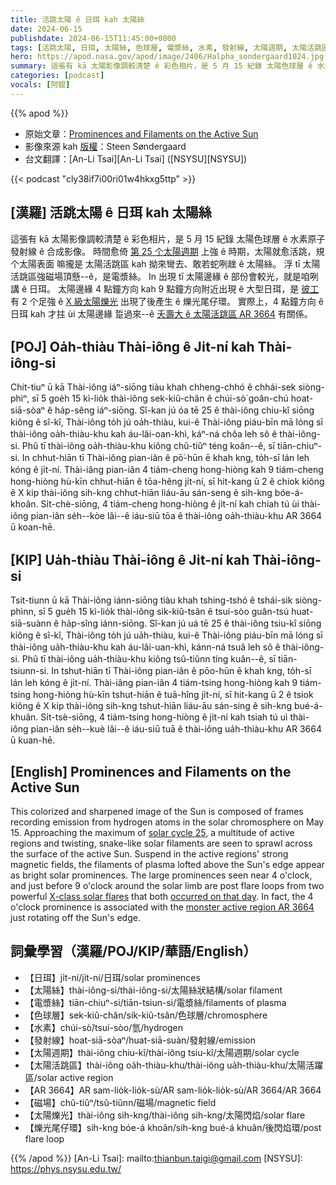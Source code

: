 ```yaml
---
title: 活跳太陽 ê 日珥 kah 太陽絲
date: 2024-06-15
publishdate: 2024-06-15T11:45:00+0800
tags: [活跳太陽, 日珥, 太陽絲, 色球層, 電漿絲, 水素, 發射線, 太陽週期, 太陽活跳區, 太陽活跳區 AR 3664, 磁場, 太陽爍光, 爍光尾仔環]
hero: https://apod.nasa.gov/apod/image/2406/Halpha_sondergaard1024.jpg
summary: 這張有 kā 太陽影像調較清楚 ê 彩色相片，是 5 月 15 紀錄 太陽色球層 ê 水素原子發射線 ê 合成影像。
categories: [podcast]
vocals: [阿錕]
---
```


{{% apod %}}

- 原始文章：[Prominences and Filaments on the Active Sun](https://apod.nasa.gov/apod/ap240615.html)
- 影像來源 kah [版權][copyright]：Steen Søndergaard
- 台文翻譯：[An-Li Tsai][An-Li Tsai] ([NSYSU][NSYSU])

{{< podcast "cly38if7i00ri01w4hkxg5ttp" >}}

## [漢羅] 活跳太陽 ê 日珥 kah 太陽絲
這張有 kā 太陽影像調較清楚 ê 彩色相片，是 5 月 15 紀錄 太陽色球層 ê 水素原子發射線 ê 合成影像。
時間愈倚 [第 25 个太陽週期][solar cycle 25] 上強 ê 時期，太陽就愈活跳，規个太陽表面 嘛攏是 太陽活跳區 kah 拗來彎去、敢若蛇咧趖 ê 太陽絲。
浮 tī 太陽活跳區強磁場頂懸--ê，是電漿絲。
In 出現 tī 太陽邊緣 ê 部份會較光，就是咱咧講 ê 日珥。
太陽邊緣 4 點鐘方向 kah 9 點鐘方向附近出現 ê 大型日珥，是 [彼工][occurred on that day] 有 2 个足強 ê [X 級太陽爍光][X-class solar flares] 出現了後產生 ê 爍光尾仔環。
實際上，4 點鐘方向 ê 日珥 kah 才拄 ùi 太陽邊緣 踅過來--ê [夭壽大 ê 太陽活跳區 AR 3664][monster active region AR 3664] 有關係。

## [POJ] Oa̍h-thiàu Thài-iông ê Ji̍t-ní kah Thài-iông-si
Chit-tiuⁿ ū kā Thài-iông iáⁿ-siōng tiàu khah chheng-chhó ê chhái-sek siòng-phìⁿ, sī 5 goe̍h 15 kì-lio̍k thài-iông sek-kiû-chân ê chúi-sò͘ goân-chú hoat-siā-sòaⁿ ê ha̍p-sêng iáⁿ-siōng.
Sî-kan jú óa tē 25 ê thài-iông chiu-kî siōng kiông ê sî-kî, Thài-iông to̍h jú oa̍h-thiàu, kui-ê Thài-iông piáu-bīn mā lóng sī thài-iông oa̍h-thiàu-khu kah áu-lâi-oan-khì, káⁿ-ná chôa leh sô ê thài-iông-si.
Phû tī thài-iông oa̍h-thiàu-khu kiông chû-tiûⁿ téng koân--ê, sī tiān-chiuⁿ-si.
In chhut-hiān tī Thài-iông pian-iân ê pō͘-hūn ē khah kng, to̍h-sī lán leh kóng ê ji̍t-ní.
Thài-iâng pian-iân 4 tiám-cheng hong-hiòng kah 9 tiám-cheng hong-hiòng hù-kīn chhut-hiān ê tōa-hêng ji̍t-ní, sī hit-kang ū 2 ê chiok kiông ê X kip thài-iông sih-kng chhut-hiān liáu-āu sán-seng ê sih-kng bóe-á-khoân.
Si̍t-chè-siōng, 4 tiám-cheng hong-hiòng ê ji̍t-ní kah chiah tú ùi thài-iông pian-iân se̍h--kòe lâi--ê iáu-siū tōa ê thài-iông oa̍h-thiàu-khu AR 3664 ū koan-hē.

## [KIP] Ua̍h-thiàu Thài-iông ê Ji̍t-ní kah Thài-iông-si
Tsit-tiunn ū kā Thài-iông iánn-siōng tiàu khah tshing-tshó ê tshái-sik siòng-phìnn, sī 5 gue̍h 15 kì-lio̍k thài-iông sik-kiû-tsân ê tsuí-sòo guân-tsú huat-siā-suànn ê ha̍p-sîng iánn-siōng.
Sî-kan jú uá tē 25 ê thài-iông tsiu-kî siōng kiông ê sî-kî, Thài-iông to̍h jú ua̍h-thiàu, kui-ê Thài-iông piáu-bīn mā lóng sī thài-iông ua̍h-thiàu-khu kah áu-lâi-uan-khì, kánn-ná tsuâ leh sô ê thài-iông-si.
Phû tī thài-iông ua̍h-thiàu-khu kiông tsû-tiûnn tíng kuân--ê, sī tiān-tsiunn-si.
In tshut-hiān tī Thài-iông pian-iân ê pōo-hūn ē khah kng, to̍h-sī lán leh kóng ê ji̍t-ní.
Thài-iâng pian-iân 4 tiám-tsing hong-hiòng kah 9 tiám-tsing hong-hiòng hù-kīn tshut-hiān ê tuā-hîng ji̍t-ní, sī hit-kang ū 2 ê tsiok kiông ê X kip thài-iông sih-kng tshut-hiān liáu-āu sán-sing ê sih-kng bué-á-khuân.
Si̍t-tsè-siōng, 4 tiám-tsing hong-hiòng ê ji̍t-ní kah tsiah tú uì thài-iông pian-iân se̍h--kuè lâi--ê iáu-siū tuā ê thài-iông ua̍h-thiàu-khu AR 3664 ū kuan-hē.

## [English] Prominences and Filaments on the Active Sun
This colorized and sharpened image of the Sun is composed of frames recording emission from hydrogen atoms in the solar chromosphere on May 15.
Approaching the maximum of [solar cycle 25][solar cycle 25], a multitude of active regions and twisting, snake-like solar filaments are seen to sprawl across the surface of the active Sun.
Suspend in the active regions' strong magnetic fields, the filaments of plasma lofted above the Sun's edge appear as bright solar prominences.
The large prominences seen near 4 o'clock, and just before 9 o'clock around the solar limb are post flare loops from two powerful [X-class solar flares][X-class solar flares] that both [occurred on that day][occurred on that day].
In fact, the 4 o'clock prominence is associated with the [monster active region AR 3664][monster active region AR 3664] just rotating off the Sun's edge.

## 詞彙學習（漢羅/POJ/KIP/華語/English）
- 【日珥】ji̍t-ní/ji̍t-ní/日珥/solar prominences
- 【太陽絲】thài-iông-si/thài-iông-si/太陽絲狀結構/solar filament
- 【電漿絲】tiān-chiuⁿ-si/tiān-tsiun-si/電漿絲/filaments of plasma
- 【色球層】sek-kiû-chân/sik-kiû-tsân/色球層/chromosphere
- 【水素】chúi-sò͘/tsuí-sòo/氫/hydrogen
- 【發射線】hoat-siā-sòaⁿ/huat-siā-suàn/發射線/emission
- 【太陽週期】thài-iông chiu-kî/thài-iông tsiu-kî/太陽週期/solar cycle
- 【太陽活跳區】thài-iông oa̍h-thiàu-khu/thài-iông ua̍h-thiàu-khu/太陽活躍區/solar active region
- 【AR 3664】AR sam-lio̍k-lio̍k-sù/AR sam-lio̍k-lio̍k-sù/AR 3664/AR 3664
- 【磁場】chû-tiûⁿ/tsû-tiûnn/磁場/magnetic field
- 【太陽爍光】thài-iông sih-kng/thài-iông sih-kng/太陽閃焰/solar flare
- 【爍光尾仔環】sih-kng bóe-á khoân/sih-kng bué-á khuân/後閃焰環/post flare loop

{{% /apod %}}
[An-Li Tsai]: mailto:thianbun.taigi@gmail.com
[NSYSU]: https://phys.nsysu.edu.tw/

[copyright]: https://apod.nasa.gov/apod/fap/lib/about_apod.html#srapply
[License3]: https://creativecommons.org/licenses/by/3.0/
[License2]:https://creativecommons.org/licenses/by-nc-nd/2.0/

[solar cycle 25]:https://www.nasa.gov/missions/sdo/what-will-solar-cycle-25-look-like/
[X-class solar flares]:https://svs.gsfc.nasa.gov/10109/
[occurred on that day]:https://svs.gsfc.nasa.gov/14593
[monster active region AR 3664]:https://apod.nasa.gov/apod/ap240515.html
